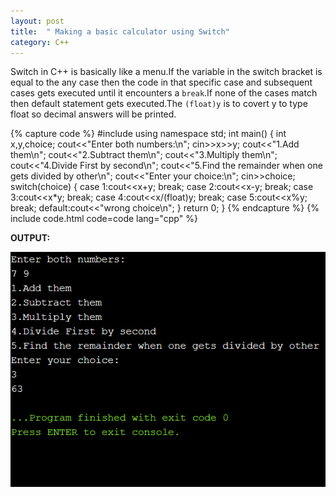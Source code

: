 ```yaml
---
layout: post
title:  " Making a basic calculator using Switch"
category: C++
---
```


Switch in C++ is basically like a menu.If the variable in the switch bracket is equal to the any case then the code in that specific case and subsequent cases gets executed until it encounters a `break`.If none of the cases match then  default statement gets executed.The `(float)y` is to covert y to type float so decimal answers will be printed.

{% capture code %}
#include<iostream>
using namespace std;
int main()
{
    int x,y,choice;
    cout<<"Enter both numbers:\n";
    cin>>x>>y;
    cout<<"1.Add them\n";
    cout<<"2.Subtract them\n";
    cout<<"3.Multiply them\n";
    cout<<"4.Divide First by second\n";
    cout<<"5.Find the remainder when one gets divided by other\n";
    cout<<"Enter your choice:\n";
    cin>>choice;
    switch(choice)
    {
        case 1:cout<<x+y;
           break;
        case 2:cout<<x-y;
           break;
        case 3:cout<<x*y;
           break;
        case 4:cout<<x/(float)y;
           break;
        case 5:cout<<x%y;
           break;
        default:cout<<"wrong choice\n";
    }
    return 0;
}
{% endcapture %}
{% include code.html code=code lang="cpp" %}

**OUTPUT:**

![output](/assets/Making-a-basic-calculator-using-Switch.png)